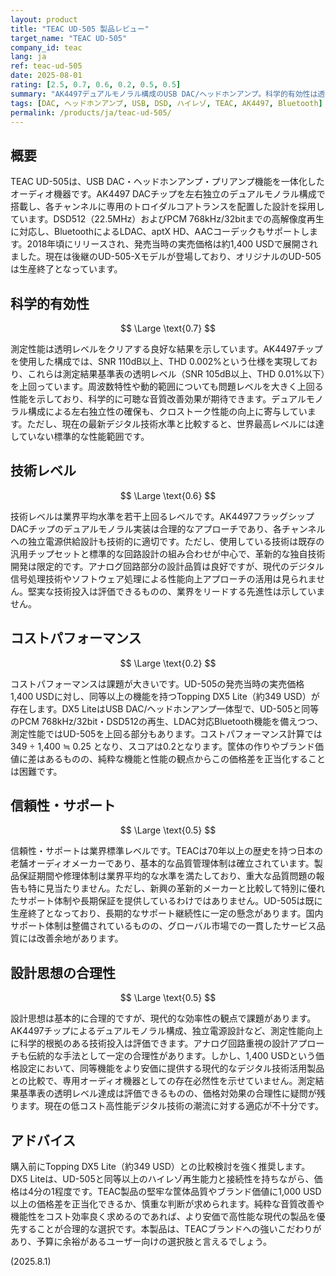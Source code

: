 ```yaml
---
layout: product
title: "TEAC UD-505 製品レビュー"
target_name: "TEAC UD-505"
company_id: teac
lang: ja
ref: teac-ud-505
date: 2025-08-01
rating: [2.5, 0.7, 0.6, 0.2, 0.5, 0.5]
summary: "AK4497デュアルモノラル構成のUSB DAC/ヘッドホンアンプ。科学的有効性は透明レベルをクリアするが、Topping DX5 Liteとの比較でコストパフォーマンスに課題がある。"
tags: [DAC, ヘッドホンアンプ, USB, DSD, ハイレゾ, TEAC, AK4497, Bluetooth]
permalink: /products/ja/teac-ud-505/
---
```


## 概要

TEAC UD-505は、USB DAC・ヘッドホンアンプ・プリアンプ機能を一体化したオーディオ機器です。AK4497 DACチップを左右独立のデュアルモノラル構成で搭載し、各チャンネルに専用のトロイダルコアトランスを配置した設計を採用しています。DSD512（22.5MHz）およびPCM 768kHz/32bitまでの高解像度再生に対応し、BluetoothによるLDAC、aptX HD、AACコーデックもサポートします。2018年頃にリリースされ、発売当時の実売価格は約1,400 USDで展開されました。現在は後継のUD-505-Xモデルが登場しており、オリジナルのUD-505は生産終了となっています。

## 科学的有効性

$$ \Large \text{0.7} $$

測定性能は透明レベルをクリアする良好な結果を示しています。AK4497チップを使用した構成では、SNR 110dB以上、THD 0.002%という仕様を実現しており、これらは測定結果基準表の透明レベル（SNR 105dB以上、THD 0.01%以下）を上回っています。周波数特性や動的範囲についても問題レベルを大きく上回る性能を示しており、科学的に可聴な音質改善効果が期待できます。デュアルモノラル構成による左右独立性の確保も、クロストーク性能の向上に寄与しています。ただし、現在の最新デジタル技術水準と比較すると、世界最高レベルには達していない標準的な性能範囲です。

## 技術レベル

$$ \Large \text{0.6} $$

技術レベルは業界平均水準を若干上回るレベルです。AK4497フラッグシップDACチップのデュアルモノラル実装は合理的なアプローチであり、各チャンネルへの独立電源供給設計も技術的に適切です。ただし、使用している技術は既存の汎用チップセットと標準的な回路設計の組み合わせが中心で、革新的な独自技術開発は限定的です。アナログ回路部分の設計品質は良好ですが、現代のデジタル信号処理技術やソフトウェア処理による性能向上アプローチの活用は見られません。堅実な技術投入は評価できるものの、業界をリードする先進性は示していません。

## コストパフォーマンス

$$ \Large \text{0.2} $$

コストパフォーマンスは課題が大きいです。UD-505の発売当時の実売価格1,400 USDに対し、同等以上の機能を持つTopping DX5 Lite（約349 USD）が存在します。DX5 LiteはUSB DAC/ヘッドホンアンプ一体型で、UD-505と同等のPCM 768kHz/32bit・DSD512の再生、LDAC対応Bluetooth機能を備えつつ、測定性能ではUD-505を上回る部分もあります。コストパフォーマンス計算では 349 ÷ 1,400 ≒ 0.25 となり、スコアは0.2となります。筐体の作りやブランド価値に差はあるものの、純粋な機能と性能の観点からこの価格差を正当化することは困難です。

## 信頼性・サポート

$$ \Large \text{0.5} $$

信頼性・サポートは業界標準レベルです。TEACは70年以上の歴史を持つ日本の老舗オーディオメーカーであり、基本的な品質管理体制は確立されています。製品保証期間や修理体制は業界平均的な水準を満たしており、重大な品質問題の報告も特に見当たりません。ただし、新興の革新的メーカーと比較して特別に優れたサポート体制や長期保証を提供しているわけではありません。UD-505は既に生産終了となっており、長期的なサポート継続性に一定の懸念があります。国内サポート体制は整備されているものの、グローバル市場での一貫したサービス品質には改善余地があります。

## 設計思想の合理性

$$ \Large \text{0.5} $$

設計思想は基本的に合理的ですが、現代的な効率性の観点で課題があります。AK4497チップによるデュアルモノラル構成、独立電源設計など、測定性能向上に科学的根拠のある技術投入は評価できます。アナログ回路重視の設計アプローチも伝統的な手法として一定の合理性があります。しかし、1,400 USDという価格設定において、同等機能をより安価に提供する現代的なデジタル技術活用製品との比較で、専用オーディオ機器としての存在必然性を示せていません。測定結果基準表の透明レベル達成は評価できるものの、価格対効果の合理性に疑問が残ります。現在の低コスト高性能デジタル技術の潮流に対する適応が不十分です。

## アドバイス

購入前にTopping DX5 Lite（約349 USD）との比較検討を強く推奨します。DX5 Liteは、UD-505と同等以上のハイレゾ再生能力と接続性を持ちながら、価格は4分の1程度です。TEAC製品の堅牢な筐体品質やブランド価値に1,000 USD以上の価格差を正当化できるか、慎重な判断が求められます。純粋な音質改善や機能性をコスト効率良く求めるのであれば、より安価で高性能な現代の製品を優先することが合理的な選択です。本製品は、TEACブランドへの強いこだわりがあり、予算に余裕があるユーザー向けの選択肢と言えるでしょう。

(2025.8.1)
